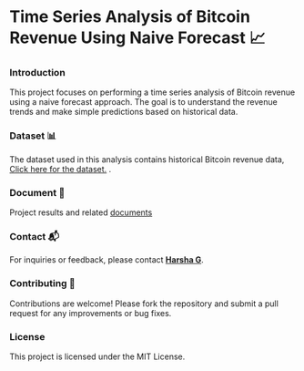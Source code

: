 # Time Series Analysis of Bitcoin Revenue Using Naive Forecast 📈

### Introduction
This project focuses on performing a time series analysis of Bitcoin revenue using a naive forecast approach. The goal is to understand the revenue trends and make simple predictions based on historical data.

### Dataset 📊
The dataset used in this analysis contains historical Bitcoin revenue data, [Click here for the dataset.](/Month_Value_1.csv) .

### Document 📄

Project results and related [documents](https://drive.google.com/file/d/1MPMSSyDOQfrhJ0ElwSHEvMTfQAORCkjk/view?usp=drive_link)

### Contact 📬

For inquiries or feedback, please contact **[Harsha G](mailto:harshag3106@gmail.com)**.

### Contributing 🤝

Contributions are welcome! Please fork the repository and submit a pull request for any improvements or bug fixes.

### License

This project is licensed under the MIT License.
